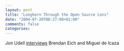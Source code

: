 ```yaml
---
layout: post
title: "Longhorn Through the Open Source Lens"
date: "2004-07-20T08:27:00+01:00"
comments: false
categories: 
---
```


<p>Jon Udell <a href="http://www.infoworld.com/article/04/07/16/29FElonghornreich_1.html">interviews</a> Brendan Eich and Miguel de Icaza</p>


